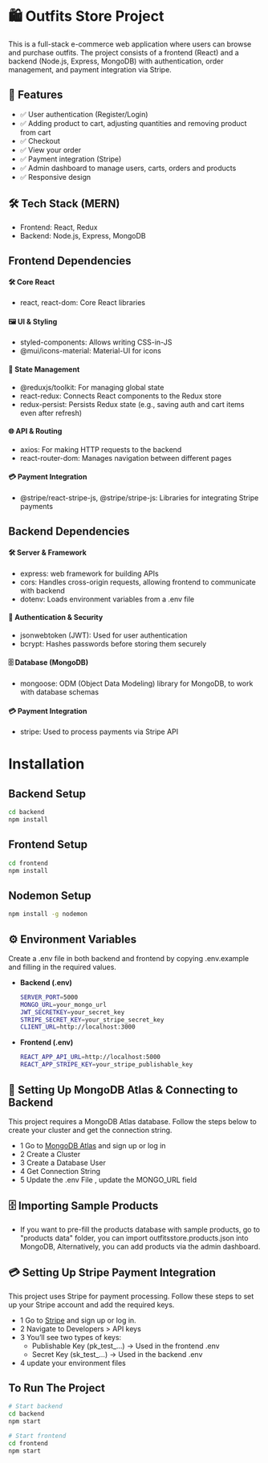 # 🛍️ Outfits Store Project

This is a full-stack e-commerce web application where users can browse and purchase outfits. The project consists of a frontend (React) and a backend (Node.js, Express, MongoDB) with authentication, order management, and payment integration via Stripe.

## 🚀 Features
- ✅ User authentication (Register/Login)
- ✅ Adding product to cart, adjusting quantities and removing product from cart
- ✅ Checkout
- ✅ View your order
- ✅ Payment integration (Stripe)
- ✅ Admin dashboard to manage users, carts, orders and products
- ✅ Responsive design

## 🛠️ Tech Stack (MERN)
- Frontend: React, Redux
- Backend: Node.js, Express, MongoDB

## Frontend Dependencies
#### 🛠 Core React
- react, react-dom: Core React libraries
#### 🖼 UI & Styling
- styled-components: Allows writing CSS-in-JS
- @mui/icons-material: Material-UI for icons
#### 🔀 State Management
- @reduxjs/toolkit: For managing global state
- react-redux: Connects React components to the Redux store
- redux-persist: Persists Redux state (e.g., saving auth and cart items even after refresh)
#### 🌐 API & Routing
- axios: For making HTTP requests to the backend
- react-router-dom: Manages navigation between different pages
#### 💳 Payment Integration
- @stripe/react-stripe-js, @stripe/stripe-js: Libraries for integrating Stripe payments
## Backend Dependencies
#### 🛠 Server & Framework
- express: web framework for building APIs
- cors: Handles cross-origin requests, allowing frontend to communicate with backend
- dotenv: Loads environment variables from a .env file
#### 🔐 Authentication & Security
- jsonwebtoken (JWT): Used for user authentication
- bcrypt: Hashes passwords before storing them securely
#### 🗄 Database (MongoDB)
- mongoose: ODM (Object Data Modeling) library for MongoDB, to work with database schemas
#### 💳 Payment Integration
- stripe: Used to process payments via Stripe API
# Installation
## Backend Setup
  ```bash
  cd backend
  npm install
  ```
## Frontend Setup
  ```bash
  cd frontend
  npm install
  ```
## Nodemon Setup
  ```bash
  npm install -g nodemon
  ```

## ⚙️ Environment Variables
Create a .env file in both backend and frontend by copying .env.example and filling in the required values.
- **Backend (.env)**
  ```bash
  SERVER_PORT=5000
  MONGO_URL=your_mongo_url
  JWT_SECRETKEY=your_secret_key
  STRIPE_SECRET_KEY=your_stripe_secret_key
  CLIENT_URL=http://localhost:3000
  ```
- **Frontend (.env)**
  ```bash
  REACT_APP_API_URL=http://localhost:5000
  REACT_APP_STRIPE_KEY=your_stripe_publishable_key
  ```

## 🔧 Setting Up MongoDB Atlas & Connecting to Backend
This project requires a MongoDB Atlas database. Follow the steps below to create your cluster and get the connection string.
- 1 Go to [MongoDB Atlas](https://www.mongodb.com/atlas) and sign up or log in
- 2 Create a Cluster
- 3 Create a Database User
- 4 Get Connection String
- 5 Update the .env File , update the MONGO_URL field

## 🗄️ Importing Sample Products
- If you want to pre-fill the products database with sample products, go to "products data" folder, you can import outfitsstore.products.json into MongoDB, Alternatively, you can add products via the admin dashboard.

## 💳 Setting Up Stripe Payment Integration
This project uses Stripe for payment processing. Follow these steps to set up your Stripe account and add the required keys.
- 1 Go to [Stripe](https://stripe.com/) and sign up or log in.
- 2 Navigate to Developers > API keys
- 3 You’ll see two types of keys:
  - Publishable Key (pk_test_...) → Used in the frontend .env
  - Secret Key (sk_test_...) → Used in the backend .env
- 4 update your environment files

## To Run The Project
  ```bash
  # Start backend
  cd backend
  npm start

  # Start frontend
  cd frontend
  npm start
  ```
